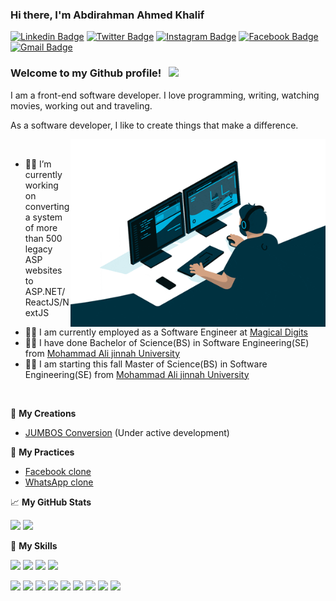 ### Hi there, I'm Abdirahman Ahmed Khalif

[![Linkedin Badge](https://img.shields.io/badge/LinkedIn-0077B5?style=for-the-badge&logo=linkedin&logoColor=white)](https://www.linkedin.com/in/alakhaliifah/)
[![Twitter Badge](https://img.shields.io/badge/Twitter-1DA1F2?style=for-the-badge&logo=twitter&logoColor=white)](https://twitter.com/alakhaliifah)
[![Instagram Badge](https://img.shields.io/badge/Instagram-E4405F?style=for-the-badge&logo=instagram&logoColor=white)](https://instagram.com/alakhaliifah)
[![Facebook Badge](https://img.shields.io/badge/Facebook-1877F2?style=for-the-badge&logo=facebook&logoColor=white)](https://www.facebook.com/alakhaliifah)
[![Gmail Badge](https://img.shields.io/badge/Gmail-D14836?style=for-the-badge&logo=gmail&logoColor=white)](mailto:alakhalifah30@gmail.com)

<!-- [![Medium Badge](https://img.shields.io/badge/Medium-12100E?style=for-the-badge&logo=medium&logoColor=white)](https://medium.com/@alakhaliifah) -->
<!-- [![StackOverflow Badge](https://img.shields.io/badge/Stack_Overflow-FE7A16?style=for-the-badge&logo=stack-overflow&logoColor=white)](https://stackoverflow.com/users/13062632/alakhaliifah) -->

### Welcome to my Github profile! &nbsp; ![](https://visitor-badge.glitch.me/badge?page_id=alakhaliifah.alakhaliifah)

I am a front-end software developer. I love programming, writing, watching movies, working out and traveling.

As a software developer, I like to create things that make a difference.

<img align="right" alt="GIF" src="https://raw.githubusercontent.com/AbdullahAnsarii/AbdullahAnsarii/main/giphy.gif" width="408" height="300" />
  
</br>

- 👨‍🔬 I’m currently working on converting a system of more than 500 legacy ASP websites to ASP.NET/ReactJS/NextJS
<!-- - 👨‍🔧 I’m currently learning Docker and Kubernetes on [PluralSight](https://www.pluralsight.com/) -->
- 👨‍💻 I am currently employed as a Software Engineer at [Magical Digits](https://www.github.com/MagicalDigits)
- 👨‍🎓 I have done Bachelor of Science(BS) in Software Engineering(SE) from [Mohammad Ali jinnah University](https://jinnah.edu/)
- 👨‍🎓 I am starting this fall Master of Science(BS) in Software Engineering(SE) from [Mohammad Ali jinnah University](https://jinnah.edu/)

</br>

🚀 **My Creations**

- [JUMBOS Conversion](https://www.rightaboutnow.com) (Under active development)

🚀 **My Practices**
- [Facebook clone](https://github.com/alakhaliifah/facebook-clone)
- [WhatsApp clone](https://github.com/alakhaliifah/whatsapp-clone)

📈 **My GitHub Stats**

<p>
  <img height="180em" src="https://github-readme-stats.vercel.app/api?username=alakhaliifah&show_icons=true&hide_border=true&theme=cobalt&count_private=true&include_all_commits=false" />
  <img height="180em" src="https://github-readme-stats.vercel.app/api/top-langs/?username=alakhaliifah&show_icons=true&hide_border=true&theme=cobalt&hide=hlsl,shaderlab&exclude_repo=OCRAIProject&layout=compact&langs_count=8"/>
</p>

🤺 **My Skills**

<p>
  <img src="https://img.shields.io/badge/React-20232A?style=for-the-badge&logo=react&logoColor=61DAFB" />
  <img src="https://img.shields.io/badge/Next-20232A?style=for-the-badge&logo=next.js&logoColor=61DAFB" />
  <img src="https://img.shields.io/badge/Node.js-43853D?style=for-the-badge&logo=node.js&logoColor=white" />
  <img src="https://img.shields.io/badge/Express.js-404D59?style=for-the-badge&logo=express&logoColor=61DAFB" />
  <!-- <img src="https://img.shields.io/badge/MongoDB-4EA94B?style=for-the-badge&logo=mongodb&logoColor=white" /> -->
</p>

<p> 
 <img src="https://img.shields.io/badge/JavaScript-F7DF1E?style=for-the-badge&logo=javascript&logoColor=black" />
 <img src="https://img.shields.io/badge/TypeScript-007ACC?style=for-the-badge&logo=typescript&logoColor=white" />
 <img src="https://img.shields.io/badge/HTML5-E34F26?style=for-the-badge&logo=html5&logoColor=white" />
 <img src="https://img.shields.io/badge/CSS3-1572B6?style=for-the-badge&logo=css3&logoColor=white" />
 <!-- <img src="https://img.shields.io/badge/C%23-239120?style=for-the-badge&logo=c-sharp&logoColor=white" /> -->
 <img src="https://img.shields.io/badge/Python-14354C?style=for-the-badge&logo=python&logoColor=white" />
 <img src="https://img.shields.io/badge/Microsoft%20SQL%20Sever-CC2927?style=for-the-badge&logo=microsoft%20sql%20server&logoColor=white" />
 <img src="https://img.shields.io/badge/Firebase-grey?style=for-the-badge&logo=firebase" />
 <img src="https://img.shields.io/badge/Vercel-20232A?style=for-the-badge&logo=vercel&logoColor=white" />
 <img src="https://img.shields.io/badge/Heroku-430098?style=for-the-badge&logo=heroku&logoColor=white"/>
 <!-- <img src="https://img.shields.io/badge/Amazon_AWS-232F3E?style=for-the-badge&logo=amazon-aws&logoColor=white"/> -->
</p>

<!--
**alakhaliifah/alakhaliifah** is a ✨ _special_ ✨ repository because its `README.md` (this file) appears on your GitHub profile.

Here are some ideas to get you started:

- 🔭 I’m currently working on ...
- 🌱 I’m currently learning ...
- 👯 I’m looking to collaborate on ...
- 🤔 I’m looking for help with ...
- 💬 Ask me about ...
- 📫 How to reach me: ...
- 😄 Pronouns: ...
- ⚡ Fun fact: ...
-->
